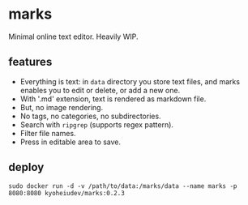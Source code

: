 # marks
Minimal online text editor.
Heavily WIP.

## features
- Everything is text: in `data` directory you store text files, and marks enables you to edit or delete, or add a new one.
- With '.md' extension, text is rendered as markdown file.
- But, no image rendering.
- No tags, no categories, no subdirectories.
- Search with `ripgrep` (supports regex pattern).
- Filter file names.
- Press <C-CR> in editable area to save.

## deploy
`sudo docker run -d -v /path/to/data:/marks/data --name marks -p 8080:8080 kyoheiudev/marks:0.2.3`
